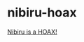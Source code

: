 # nibiru-hoax

[Nibiru is a HOAX!](https://www.youtube.com/results?search_query=nibiru+hoax+flat+earth)
